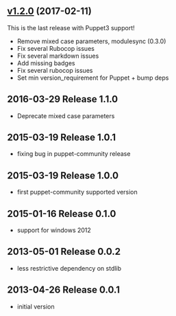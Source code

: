 ## [v1.2.0](https://github.com/voxpupuli/puppet-windows_autoupdate/tree/v1.2.0) (2017-02-11)

This is the last release with Puppet3 support!
* Remove mixed case parameters, modulesync (0.3.0)
* Fix several Rubocop issues
* Fix several markdown issues
* Add missing badges
* Fix several rubocop issues
* Set min version_requirement for Puppet + bump deps

## 2016-03-29 Release 1.1.0

- Deprecate mixed case parameters

## 2015-03-19 Release 1.0.1

- fixing bug in puppet-community release

## 2015-03-19 Release 1.0.0

- first puppet-community supported version

## 2015-01-16 Release 0.1.0

- support for windows 2012

## 2013-05-01 Release 0.0.2

- less restrictive dependency on stdlib

## 2013-04-26 Release 0.0.1

- initial version
